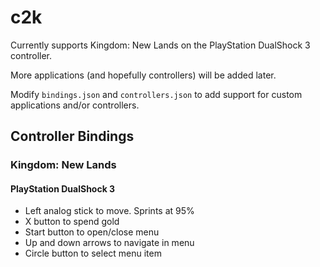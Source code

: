# c2k

Currently supports Kingdom: New Lands on the PlayStation DualShock 3 controller.

More applications (and hopefully controllers) will be added later.

Modify `bindings.json` and `controllers.json` to add support for custom applications and/or controllers.

## Controller Bindings
### Kingdom: New Lands
#### PlayStation DualShock 3
* Left analog stick to move. Sprints at 95%
* X button to spend gold
* Start button to open/close menu
* Up and down arrows to navigate in menu
* Circle button to select menu item
